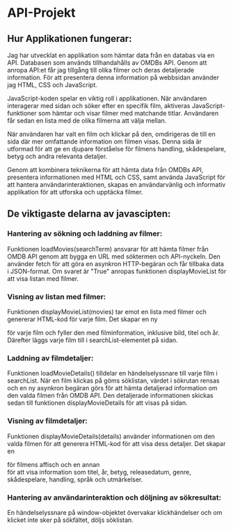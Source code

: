 # API-Projekt

## Hur Applikationen fungerar:
 
Jag har utvecklat en applikation som hämtar data från en databas via en API. Databasen som används tillhandahålls av OMDBs API. Genom att anropa API:et får jag tillgång till olika filmer och deras detaljerade information. För att presentera denna information på webbsidan använder jag HTML, CSS och JavaScript.

JavaScript-koden spelar en viktig roll i applikationen. När användaren interagerar med sidan och söker efter en specifik film, aktiveras JavaScript-funktioner som hämtar och visar filmer med matchande titlar. Användaren får sedan en lista med de olika filmerna att välja mellan.

När användaren har valt en film och klickar på den, omdirigeras de till en sida där mer omfattande information om filmen visas. Denna sida är utformad för att ge en djupare förståelse för filmens handling, skådespelare, betyg och andra relevanta detaljer.

Genom att kombinera teknikerna för att hämta data från OMDBs API, presentera informationen med HTML och CSS, samt använda JavaScript för att hantera användarinteraktionen, skapas en användarvänlig och informativ applikation för att utforska och upptäcka filmer.


## De viktigaste delarna av javascipten:

### Hantering av sökning och laddning av filmer:

Funktionen loadMovies(searchTerm) ansvarar för att hämta filmer från OMDB API genom att bygga en URL med söktermen och API-nyckeln. Den använder fetch för att göra en asynkron HTTP-begäran och får tillbaka data i JSON-format. Om svaret är "True" anropas funktionen displayMovieList för att visa listan med filmer.

### Visning av listan med filmer:

Funktionen displayMovieList(movies) tar emot en lista med filmer och genererar HTML-kod för varje film. Det skapar en ny <div> för varje film och fyller den med filminformation, inklusive bild, titel och år. Därefter läggs varje film till i searchList-elementet på sidan.

### Laddning av filmdetaljer:

Funktionen loadMovieDetails() tilldelar en händelselyssnare till varje film i searchList. När en film klickas på göms söklistan, värdet i sökrutan rensas och en ny asynkron begäran görs för att hämta detaljerad information om den valda filmen från OMDB API. Den detaljerade informationen skickas sedan till funktionen displayMovieDetails för att visas på sidan.

 ### Visning av filmdetaljer:

Funktionen displayMovieDetails(details) använder informationen om den valda filmen för att generera HTML-kod för att visa dess detaljer. Det skapar en <div> för filmens affisch och en annan <div> för att visa information som titel, år, betyg, releasedatum, genre, skådespelare, handling, språk och utmärkelser.
 
### Hantering av användarinteraktion och döljning av sökresultat:
 
En händelselyssnare på window-objektet övervakar klickhändelser och om klicket inte sker på sökfältet, döljs söklistan.

